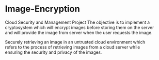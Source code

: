# Image-Encryption
Cloud Security and Management Project
The objective is to implement a cryptosystem which will encrypt images before storing them on the server and will  provide the image from server when the user requests the image.

Securely retrieving an image in an untrusted cloud environment which refers to the process of retrieving images from a cloud server while ensuring the security and privacy of the images.


